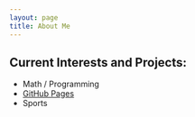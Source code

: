 ```yaml
---
layout: page
title: About Me
---
```


## Current Interests and Projects:

- Math / Programming
- [GitHub Pages](http://pjoshi23.github.io)
- Sports
